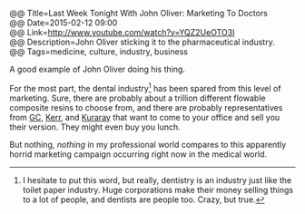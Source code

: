 @@ Title=Last Week Tonight With John Oliver: Marketing To Doctors  
@@ Date=2015-02-12 09:00    
@@ Link=http://www.youtube.com/watch?v=YQZ2UeOTO3I  
@@ Description=John Oliver sticking it to the pharmaceutical industry.  
@@ Tags=medicine, culture, industry, business  

A good example of John Oliver doing his thing. 

For the most part, the dental industry[^di] has been spared from this level of marketing. Sure, there are probably about a trillion different flowable composite resins to choose from, and there are probably representatives from [GC](http://www.gcamerica.com/), [Kerr](http://www.kerrdental.com/kerrdental-composites-2), and [Kuraray](http://kuraraydental.com/) that want to come to your office and sell you their version. They might even buy you lunch. 

But nothing, *nothing* in my professional world compares to this apparently horrid marketing campaign occurring right now in the medical world. 

[^di]: I hesitate to put this word, but really, dentistry is an industry just like the toilet paper industry. Huge corporations make their money selling things to a lot of people, and dentists are people too. Crazy, but true.